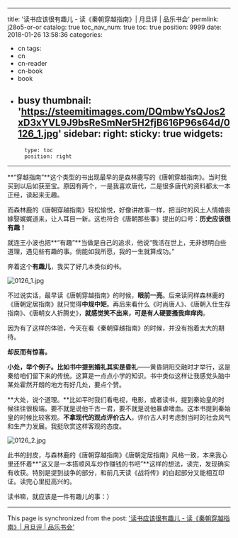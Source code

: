 
---
title: '读书应该很有趣儿 - 读《秦朝穿越指南》| 月旦评 | 品乐书会'
permlink: j28o5-or-or
catalog: true
toc_nav_num: true
toc: true
position: 9999
date: 2018-01-26 13:58:36
categories:
- cn
tags:
- cn
- cn-reader
- cn-book
- book
- busy
thumbnail: 'https://steemitimages.com/DQmbwYsQJos2xD3xYVL9J9bsReSmNer5H2fjB616P96s64d/0126_1.jpg'
sidebar:
    right:
        sticky: true
widgets:
    -
        type: toc
        position: right
---


**“穿越指南”**这个类型的书出现最早的是森林鹿写的《唐朝穿越指南》。当时我买到以后如获至宝。原因有两个，一是我喜欢唐代，二是很多唐代的资料都太一本正经，读起来无趣。

而森林鹿的《唐朝穿越指南》轻松愉悦，好像讲故事一样，把当时的风土人情婚丧嫁娶娓娓道来，让人耳目一新。这也符合《唐朝那些事》提出的口号：**历史应该很有趣！**

就连王小波也把**“有趣”**当做是自己的追求，他说“我活在世上，无非想明白些道理，遇见些有趣的事。倘能如我所愿，我的一生就算成功。”

奔着这个**有趣儿**，我买了好几本类似的书。

![0126_1.jpg](https://steemitimages.com/DQmbwYsQJos2xD3xYVL9J9bsReSmNer5H2fjB616P96s64d/0126_1.jpg)

不过说实话，最早读《唐朝穿越指南》的时候，**眼前一亮**。后来读同样森林鹿的《唐朝定居指南》就只觉得**中规中矩**。再后来看什么《时尚唐人》、《唐朝入仕生存指南》、《唐朝女人折腾史》，**就感觉笑不出来，可是有人硬要搔我痒痒肉**。

因为有了这样的体验，今天在看《秦朝穿越指南》的时候，并没有抱着太大的期待。

**却反而有惊喜。**

**小处，举个例子。**比如书中提到**婚礼其实是昏礼**——黄昏阴阳交融时才举行，这是秦给咱们留下来的传统。这算是一点点小学的知识。书中类似这样让我感觉头脑中某处霍然开朗的地方有好几处，要点个赞。

**大处，说个道理。**比如平时我们看电视，电影，或者读书，提到秦始皇的时候往往很极端。要不就是说他千古一君，要不就是说他暴虐嗜血。这本书提到秦始皇的时候比较客观。**不拿现代的观点评价古人**，评价古人时考虑到当时的社会风气和生产力发展。我挺欣赏这样客观的态度。

![0126_2.jpg](https://steemitimages.com/DQmfX3UsqpxcUN1R3NKxkWCSZnN1fyGEZD7ALHuEBvYLumL/0126_2.jpg)

此书的封皮，与森林鹿的《唐朝穿越指南》《唐朝定居指南》风格一致，本来我心里还怀着**“这又是一本搭顺风车炒作赚钱的书吧”**这样的想法，读完，发现确实有收获。特别是提到战争的部分，和前几天读《战将传》的白起部分又能相互印证。读完心里挺高兴的。

读书嘛，就应该是一件有趣儿的事：）

- - -

This page is synchronized from the post: ['读书应该很有趣儿 - 读《秦朝穿越指南》| 月旦评 | 品乐书会'](https://steemit.com/@weisheng167388/j28o5-or-or)
